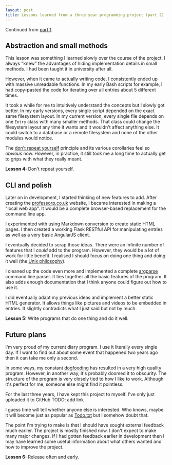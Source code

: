 ```yaml
---
layout: post
title: Lessons learned from a three year programming project (part 2)
---
```


Continued from [part 1](/lessons-learned-from-a-three-year-programming-project-part-1/). 


## Abstraction and small methods

This lesson was something I learned slowly over the course of the project. I always "knew" the advantages of hiding implementation details in small methods. I had been taught it in university after all. 

However, when it came to actually writing code, I consistently ended up with massive unreadable functions. In my early Bash scripts for example, I had copy-pasted the code for iterating over all entries about 5 different times. 

It took a while for me to intuitively understand the concepts but I slowly got better. In my early versions, every single script depended on the exact same filesystem layout. In my current version, every single file depends on one `Entry` class with many smaller methods. That class could change the filesystem layout any time it wants and it wouldn't affect anything else. It could switch to a database or a remote filesystem and none of the other modules would notice.

The [don't repeat yourself](http://en.wikipedia.org/wiki/Don't_repeat_yourself) principle and its various corollaries feel so *obvious* now. However, in practice, it still took me a long time to actually get to grips with what they really meant.

**Lesson 4:** Don't repeat yourself. 

## CLI and polish

Later on in development, I started thinking of new features to add. After creating the [professorp.co.uk](http://professorp.co.uk/) website, I became interested in making a "local web app". It would be a complete browser-based replacement for the command line app. 

I experimented with using Markdown conversion to create static HTML pages. I then created a working Flask RESTful API for manipulating entries as well as a very basic AngularJS client. 

I eventually decided to scrap those ideas. There were an infinite number of features that I *could* add to the program. However, they would be a lot of work for little benefit. I realised I should focus on doing one thing and doing it well (the [Unix philosophy](http://en.wikipedia.org/wiki/Unix_philosophy)). 

I cleaned up the code even more and implemented a complete [argparse](https://docs.python.org/3/library/argparse.html) command line parser. It ties together all the basic features of the program. It also adds enough documentation that I think anyone could figure out how to use it. 

I did eventually adapt my previous ideas and implement a better static HTML generator. It allows things like pictures and videos to be embedded in entries. It slightly contradicts what I just said but not by much. 

**Lesson 5:** Write programs that do one thing and do it well.

## Future plans

I'm very proud of my current diary program. I use it literally every single day. If I want to find out about some event that happened two years ago then it can take me only a second. 

In some ways, my constant [dogfooding](http://blog.codinghorror.com/the-ultimate-dogfooding-story/) has resulted in a very high quality program. However, in another way, it's probably doomed it to obscurity. The structure of the program is very closely tied to how I like to work. Although it's perfect for me, someone else might find it pointless. 

For the last three years, I have kept this project to myself. I've only just uploaded it to GitHub TODO: add link

I guess time will tell whether anyone else is interested. Who knows, maybe it will become just as popular as [Todo.txt](http://todotxt.com/) but I somehow doubt that. 

The point I'm trying to make is that I should have sought external feedback much earlier. The project is mostly finished now. I don't expect to make many major changes. If I had gotten feedback earlier in development then I may have learned some useful information about what others wanted and how to improve the project. 

**Lesson 6:** Release often and early.
